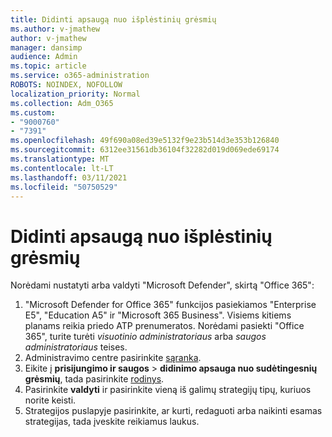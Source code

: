 ```yaml
---
title: Didinti apsaugą nuo išplėstinių grėsmių
ms.author: v-jmathew
author: v-jmathew
manager: dansimp
audience: Admin
ms.topic: article
ms.service: o365-administration
ROBOTS: NOINDEX, NOFOLLOW
localization_priority: Normal
ms.collection: Adm_O365
ms.custom:
- "9000760"
- "7391"
ms.openlocfilehash: 49f690a08ed39e5132f9e23b514d3e353b126840
ms.sourcegitcommit: 6312ee31561db36104f32282d019d069ede69174
ms.translationtype: MT
ms.contentlocale: lt-LT
ms.lasthandoff: 03/11/2021
ms.locfileid: "50750529"
---
```

# <a name="increase-protection-from-advanced-threats"></a>Didinti apsaugą nuo išplėstinių grėsmių

Norėdami nustatyti arba valdyti "Microsoft Defender", skirtą "Office 365":

1. "Microsoft Defender for Office 365" funkcijos pasiekiamos "Enterprise E5", "Education A5" ir "Microsoft 365 Business". Visiems kitiems planams reikia priedo ATP prenumeratos. Norėdami pasiekti "Office 365", turite turėti *visuotinio administratoriaus* arba *saugos administratoriaus* teises.
2. Administravimo centre pasirinkite [sąranka](https://go.microsoft.com/fwlink/p/?linkid=2075721).
3. Eikite į **prisijungimo ir saugos**  >  **didinimo apsauga nuo sudėtingesnių grėsmių**, tada pasirinkite [rodinys](https://go.microsoft.com/fwlink/?linkid=2109302).
4. Pasirinkite **valdyti** ir pasirinkite vieną iš galimų strategijų tipų, kuriuos norite keisti.
5. Strategijos puslapyje pasirinkite, ar kurti, redaguoti arba naikinti esamas strategijas, tada įveskite reikiamus laukus.
